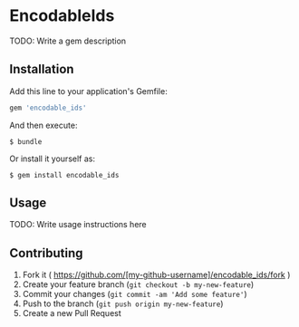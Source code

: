# EncodableIds

TODO: Write a gem description

## Installation

Add this line to your application's Gemfile:

```ruby
gem 'encodable_ids'
```

And then execute:

    $ bundle

Or install it yourself as:

    $ gem install encodable_ids

## Usage

TODO: Write usage instructions here

## Contributing

1. Fork it ( https://github.com/[my-github-username]/encodable_ids/fork )
2. Create your feature branch (`git checkout -b my-new-feature`)
3. Commit your changes (`git commit -am 'Add some feature'`)
4. Push to the branch (`git push origin my-new-feature`)
5. Create a new Pull Request
